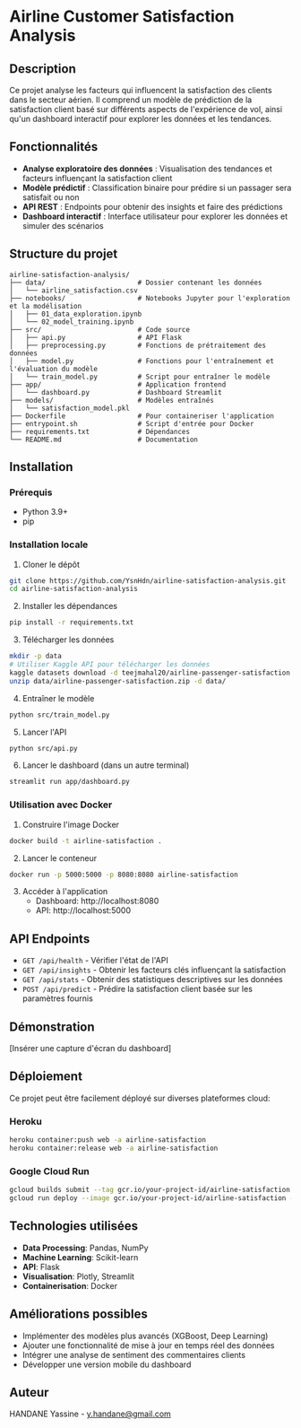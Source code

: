 # Airline Customer Satisfaction Analysis

## Description
Ce projet analyse les facteurs qui influencent la satisfaction des clients dans le secteur aérien. Il comprend un modèle de prédiction de la satisfaction client basé sur différents aspects de l'expérience de vol, ainsi qu'un dashboard interactif pour explorer les données et les tendances.

## Fonctionnalités

- **Analyse exploratoire des données** : Visualisation des tendances et facteurs influençant la satisfaction client
- **Modèle prédictif** : Classification binaire pour prédire si un passager sera satisfait ou non
- **API REST** : Endpoints pour obtenir des insights et faire des prédictions
- **Dashboard interactif** : Interface utilisateur pour explorer les données et simuler des scénarios

## Structure du projet

```
airline-satisfaction-analysis/
├── data/                       # Dossier contenant les données
│   └── airline_satisfaction.csv
├── notebooks/                  # Notebooks Jupyter pour l'exploration et la modélisation
│   ├── 01_data_exploration.ipynb
│   └── 02_model_training.ipynb
├── src/                        # Code source
│   ├── api.py                  # API Flask
│   ├── preprocessing.py        # Fonctions de prétraitement des données
│   ├── model.py                # Fonctions pour l'entraînement et l'évaluation du modèle
│   └── train_model.py          # Script pour entraîner le modèle
├── app/                        # Application frontend
│   └── dashboard.py            # Dashboard Streamlit
├── models/                     # Modèles entraînés
│   └── satisfaction_model.pkl
├── Dockerfile                  # Pour containeriser l'application
├── entrypoint.sh               # Script d'entrée pour Docker
├── requirements.txt            # Dépendances
└── README.md                   # Documentation
```

## Installation

### Prérequis
- Python 3.9+
- pip

### Installation locale

1. Cloner le dépôt
```bash
git clone https://github.com/YsnHdn/airline-satisfaction-analysis.git
cd airline-satisfaction-analysis
```

2. Installer les dépendances
```bash
pip install -r requirements.txt
```

3. Télécharger les données
```bash
mkdir -p data
# Utiliser Kaggle API pour télécharger les données
kaggle datasets download -d teejmahal20/airline-passenger-satisfaction -p data/
unzip data/airline-passenger-satisfaction.zip -d data/
```

4. Entraîner le modèle
```bash
python src/train_model.py
```

5. Lancer l'API
```bash
python src/api.py
```

6. Lancer le dashboard (dans un autre terminal)
```bash
streamlit run app/dashboard.py
```

### Utilisation avec Docker

1. Construire l'image Docker
```bash
docker build -t airline-satisfaction .
```

2. Lancer le conteneur
```bash
docker run -p 5000:5000 -p 8080:8080 airline-satisfaction
```

3. Accéder à l'application
   - Dashboard: http://localhost:8080
   - API: http://localhost:5000

## API Endpoints

- `GET /api/health` - Vérifier l'état de l'API
- `GET /api/insights` - Obtenir les facteurs clés influençant la satisfaction
- `GET /api/stats` - Obtenir des statistiques descriptives sur les données
- `POST /api/predict` - Prédire la satisfaction client basée sur les paramètres fournis

## Démonstration

[Insérer une capture d'écran du dashboard]

## Déploiement

Ce projet peut être facilement déployé sur diverses plateformes cloud:

### Heroku
```bash
heroku container:push web -a airline-satisfaction
heroku container:release web -a airline-satisfaction
```

### Google Cloud Run
```bash
gcloud builds submit --tag gcr.io/your-project-id/airline-satisfaction
gcloud run deploy --image gcr.io/your-project-id/airline-satisfaction --platform managed
```

## Technologies utilisées

- **Data Processing**: Pandas, NumPy
- **Machine Learning**: Scikit-learn
- **API**: Flask
- **Visualisation**: Plotly, Streamlit
- **Containerisation**: Docker

## Améliorations possibles

- Implémenter des modèles plus avancés (XGBoost, Deep Learning)
- Ajouter une fonctionnalité de mise à jour en temps réel des données
- Intégrer une analyse de sentiment des commentaires clients
- Développer une version mobile du dashboard

## Auteur

HANDANE Yassine - y.handane@gmail.com
